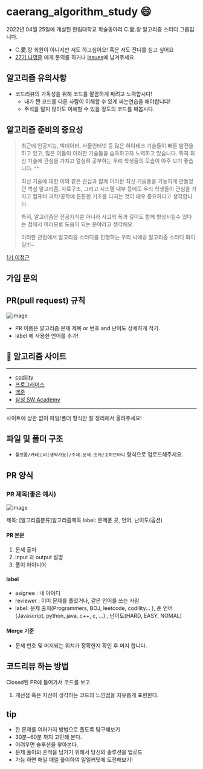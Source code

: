 # caerang_algorithm_study 😄

2022년 04월 25일에 개설된 한림대학교 학술동아리 C.愛.랑 알고리즘 스터디 그룹입니다.
- C.愛.랑 회원이 아니지만 저도 하고싶어요! 혹은 저도 잔디를 심고 싶어요 
- [27기 나영훈](https://github.com/younghoonNa) 에게 문의를 하거나 [Issues](https://github.com/CaerangManagement/caerang-algorithm-study/issues)에 남겨주세요.

## 알고리즘 유의사항
- 코드리뷰의 가독성을 위해 코드를 깔끔하게 짜려고 노력합시다!
  - 내가 짠 코드를 다른 사람이 이해할 수 있게 짜는연습을 해야합니다!
  - 주석을 달지 않아도 이해할 수 있을 정도의 코드를 짜봅시다.
    
## 알고리즘 준비의 중요성

>최근에 인공지능, 빅데이터, 사물인터넷 등 많은 하이테크 기술들이 빠른 발전을 하고 있고, 많은 이들이 이러한 기술들을 습득하고자 노력하고 있습니다. 특히 최신 기술에 관심을 가지고 열심히 공부하는 우리 학생들의 모습이 아주 보기 좋습니다. ^^
>
>최신 기술에 대한 이와 같은 관심과 함께 이러한 최신 기술들을 가능하게 만들었던 핵심 알고리즘, 자료구조, 그리고 시스템 내부 등에도 우리 학생들이 관심을 가지고 컴퓨터 과학/공학에 튼튼한 기초를 다지는 것이 매우 중요하다고 생각합니다. 
>
>특히, 알고리즘은 전공지식뿐 아니라 사고의 폭과 깊이도 함께 향상시킬수 있다는 점에서 여러모로 도움이 되는 분야라고 생각해요.
>
>이러한 관점에서 알고리즘 스터디를 진행하는 우리 씨애랑 알고리즘 스터디 화이팅!!!~

[1기 이정근](https://github.com/jeonggunlee)

## 가입 문의 


## PR(pull request) 규칙
![image](https://user-images.githubusercontent.com/38518648/165247130-ac6a79e6-bbaf-4578-b6b7-df1355cb1103.png)

- PR 이름은 알고리즘 문제 제목 or 번호 and 난이도 상세하게 적기.
- label 에 사용한 언어를 추가!

## 🥇 알고리즘 사이트
---
- [codility](https://app.codility.com/)
- [프로그래머스](https://programmers.co.kr/?utm_source=google&utm_medium=cpc&utm_campaign=brand_prgms_pc&gclid=CjwKCAjwgr6TBhAGEiwA3aVuIQXmT8YH8jdl1th-cq3_JZgRecC6XPHmVBsLuXyaue86m3dbPMCs9BoC5HIQAvD_BwE)
- [백준](https://www.acmicpc.net/)
- [삼성 SW Academy](https://swexpertacademy.com/main/main.do)
---

사이트에 상관 없이 파일/폴더 형식만 잘 정리해서 올려주세요!
  

## 파일 및 폴더 구조
  - `플랫폼/카테고리(생략가능)/주제.문제.숫자/깃허브아디` 형식으로 업로드해주세요.

## PR 양식

### PR 제목(좋은 예시)
![image](https://user-images.githubusercontent.com/38518648/169649797-0ded3af3-ccb3-4c84-8d49-141d009f9ae7.png)

제목: [알고리즘분류]알고리즘제목 
label: 문제푼 곳, 언어, 난이도(옵션)

#### PR 본문
1. 문제 출처
2. input 과 output 설명
3. 풀이 아이디어

#### label
- asignee : 내 아이디
- reviewer : 이미 문제를 풀었거나, 같은 언어를 쓰는 사람
- label: 문제 출처(Programmers, BOJ, leetcode, codility... ), 푼 언어(Javascript, python, java, c++, c, ...) , 난이도(HARD, EASY, NOMAL)

#### Merge 기준
- 문제 번호 및 머지되는 위치가 정확한지 확인 후 머지 합니다.

## 코드리뷰 하는 방법

Closed된 PR에 들어가서 코드를 보고
1. 개선점 혹은 자신이 생각하는 코드의 느낀점을 자유롭게 표현한다.

## tip

- 한 문제를 여러가지 방법으로 풀도록 탐구해보기
- 30분~60분 까지 고민해 본다.
- 어려우면 솔루션을 찾아본다.
- 문제 풀이의 흔적을 남기기 위해서 당신의 솔루션을 업로드
- 가능 하면 매일 매일 풀이하여 일일커밋에 도전해보기!
